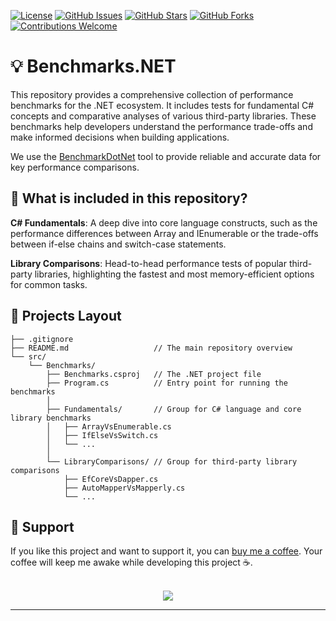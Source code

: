 [![License](https://img.shields.io/github/license/muhirwanto-dev/benchmarks-net?style=flat-square)](LICENSE)
[![GitHub Issues](https://img.shields.io/github/issues/muhirwanto-dev/benchmarks-net?style=flat-square)](https://github.com/muhirwanto-dev/benchmarks-net/issues)
[![GitHub Stars](https://img.shields.io/github/stars/muhirwanto-dev/benchmarks-net?style=flat-square)](https://github.com/muhirwanto-dev/benchmarks-net/stargazers)
[![GitHub Forks](https://img.shields.io/github/forks/muhirwanto-dev/benchmarks-net?style=flat-square)](https://github.com/muhirwanto-dev/benchmarks-net/network/members)
[![Contributions Welcome](https://img.shields.io/badge/Contributions-Welcome-brightgreen.svg?style=flat-square)](https://github.com/muhirwanto-dev/benchmarks-net/pulls)

# 💡 Benchmarks.NET
This repository provides a comprehensive collection of performance benchmarks for the .NET ecosystem. It includes tests for fundamental C# concepts and comparative analyses of various third-party libraries. These benchmarks help developers understand the performance trade-offs and make informed decisions when building applications.

We use the [BenchmarkDotNet](https://github.com/dotnet/BenchmarkDotNet) tool to provide reliable and accurate data for key performance comparisons.

## 🤔 What is included in this repository?
**C# Fundamentals**:
    A deep dive into core language constructs, such as the performance differences between Array and IEnumerable or the trade-offs between if-else chains and switch-case statements.

**Library Comparisons**:
    Head-to-head performance tests of popular third-party libraries, highlighting the fastest and most memory-efficient options for common tasks.

## 📖 Projects Layout
```
├── .gitignore
├── README.md                   // The main repository overview
└── src/
    └── Benchmarks/
        ├── Benchmarks.csproj   // The .NET project file
        ├── Program.cs          // Entry point for running the benchmarks
        │
        ├── Fundamentals/       // Group for C# language and core library benchmarks
        │   ├── ArrayVsEnumerable.cs
        │   ├── IfElseVsSwitch.cs
        │   └── ...
        │
        └── LibraryComparisons/ // Group for third-party library comparisons
            ├── EfCoreVsDapper.cs
            ├── AutoMapperVsMapperly.cs
            └── ...
```

## 💪 Support
If you like this project and want to support it, you can [buy me a coffee︎](https://buymeacoffee.com/muhirwanto.dev). Your coffee will keep me awake while developing this project ☕.

<br />

<div align="center">
<a href="https://buymeacoffee.com/muhirwanto.dev"><img src="https://img.buymeacoffee.com/button-api/?text=Buy me a coffee&emoji=&slug=muhirwanto.dev&button_colour=FFDD00&font_colour=000000&font_family=Comic&outline_colour=000000&coffee_colour=ffffff" /></a>
</div>

***
